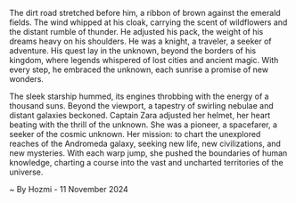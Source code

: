 
The dirt road stretched before him, a ribbon of brown against the emerald fields. The wind whipped at his cloak, carrying the scent of wildflowers and the distant rumble of thunder. He adjusted his pack, the weight of his dreams heavy on his shoulders. He was a knight, a traveler, a seeker of adventure. His quest lay in the unknown, beyond the borders of his kingdom, where legends whispered of lost cities and ancient magic. With every step, he embraced the unknown, each sunrise a promise of new wonders.

The sleek starship hummed, its engines throbbing with the energy of a thousand suns. Beyond the viewport, a tapestry of swirling nebulae and distant galaxies beckoned. Captain Zara adjusted her helmet, her heart beating with the thrill of the unknown. She was a pioneer, a spacefarer, a seeker of the cosmic unknown. Her mission: to chart the unexplored reaches of the Andromeda galaxy, seeking new life, new civilizations, and new mysteries.  With each warp jump, she pushed the boundaries of human knowledge, charting a course into the vast and uncharted territories of the universe. 

~ By Hozmi - 11 November 2024
